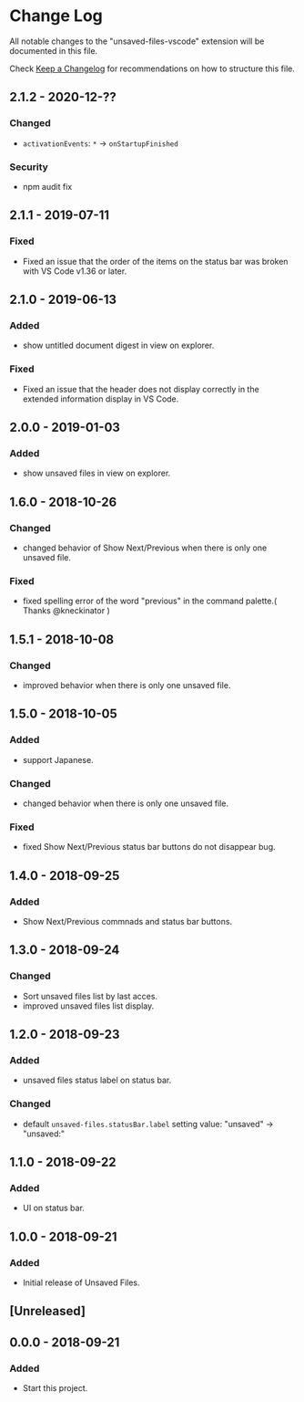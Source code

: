 # Change Log

All notable changes to the "unsaved-files-vscode" extension will be documented in this file.

Check [Keep a Changelog](http://keepachangelog.com/) for recommendations on how to structure this file.

## 2.1.2 - 2020-12-??

### Changed

- `activationEvents`: `*` -> `onStartupFinished`

### Security

- npm audit fix

## 2.1.1 - 2019-07-11

### Fixed

- Fixed an issue that the order of the items on the status bar was broken with VS Code v1.36 or later.

## 2.1.0 - 2019-06-13

### Added

- show untitled document digest in view on explorer.

### Fixed

- Fixed an issue that the header does not display correctly in the extended information display in VS Code.

## 2.0.0 - 2019-01-03

### Added

- show unsaved files in view on explorer.

## 1.6.0 - 2018-10-26

### Changed

- changed behavior of Show Next/Previous when there is only one unsaved file.

### Fixed

- fixed spelling error of the word "previous" in the command palette.( Thanks @kneckinator )

## 1.5.1 - 2018-10-08

### Changed

- improved behavior when there is only one unsaved file.

## 1.5.0 - 2018-10-05

### Added

- support Japanese.

### Changed

- changed behavior when there is only one unsaved file.

### Fixed

- fixed Show Next/Previous status bar buttons do not disappear bug.

## 1.4.0 - 2018-09-25

### Added

- Show Next/Previous commnads and status bar buttons.

## 1.3.0 - 2018-09-24

### Changed

- Sort unsaved files list by last acces.
- improved unsaved files list display.

## 1.2.0 - 2018-09-23

### Added

- unsaved files status label on status bar.

### Changed

- default `unsaved-files.statusBar.label` setting value: "unsaved" -> "unsaved:"

## 1.1.0 - 2018-09-22

### Added

- UI on status bar.

## 1.0.0 - 2018-09-21

### Added

- Initial release of Unsaved Files.

## [Unreleased]

## 0.0.0 - 2018-09-21

### Added

- Start this project.
